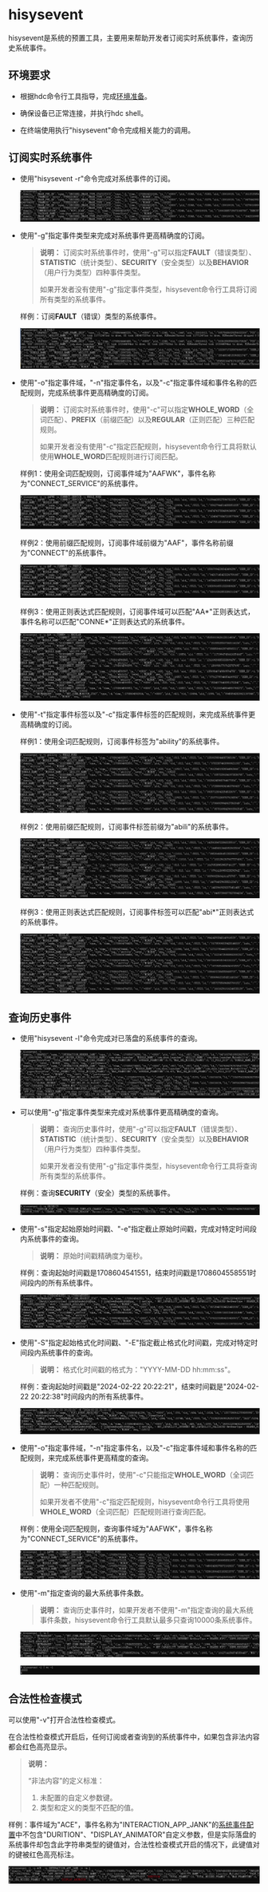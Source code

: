 # hisysevent

hisysevent是系统的预置工具，主要用来帮助开发者订阅实时系统事件，查询历史系统事件。

## 环境要求

- 根据hdc命令行工具指导，完成[环境准备](hdc.md#环境准备)。

- 确保设备已正常连接，并执行hdc shell。

- 在终端使用执行"hisysevent"命令完成相关能力的调用。

## 订阅实时系统事件

- 使用"hisysevent -r"命令完成对系统事件的订阅。

   ![](figures/hisysevent-r.png)

- 使用"-g"指定事件类型来完成对系统事件更高精确度的订阅。

  > **说明：**
  > 订阅实时系统事件时，使用"-g"可以指定**FAULT**（错误类型）、**STATISTIC**（统计类型）、**SECURITY**（安全类型）以及**BEHAVIOR**（用户行为类型）四种事件类型。
  >
  > 如果开发者没有使用"-g"指定事件类型，hisysevent命令行工具将订阅所有类型的系统事件。

  样例：订阅**FAULT**（错误）类型的系统事件。

  ![](figures/hisysevent-r-g.png)

- 使用"-o"指定事件域，"-n"指定事件名，以及"-c"指定事件域和事件名称的匹配规则，完成系统事件更高精确度的订阅。

  > **说明：**
  > 订阅实时系统事件时，使用"-c"可以指定**WHOLE_WORD**（全词匹配）、**PREFIX**（前缀匹配）以及**REGULAR**（正则匹配）三种匹配规则。
  >
  > 如果开发者没有使用"-c"指定匹配规则，hisysevent命令行工具将默认使用**WHOLE_WORD**匹配规则进行订阅匹配。

  样例1：使用全词匹配规则，订阅事件域为"AAFWK"，事件名称为"CONNECT_SERVICE"的系统事件。

  ![](figures/hisysevent-r-o-wholeword.png)
  
  样例2：使用前缀匹配规则，订阅事件域前缀为"AAF"，事件名称前缀为"CONNECT"的系统事件。

  ![](figures/hisysevent-r-o-prefix.png)
  
  样例3：使用正则表达式匹配规则，订阅事件域可以匹配"AA\*"正则表达式，事件名称可以匹配"CONNE\*"正则表达式的系统事件。
  
  ![](figures/hisysevent-r-o-regular.png)

- 使用"-t"指定事件标签以及"-c"指定事件标签的匹配规则，来完成系统事件更高精确度的订阅。

  样例1：使用全词匹配规则，订阅事件标签为"ability"的系统事件。

  ![](figures/hisysevent-r-t-wholeword.png)

  样例2：使用前缀匹配规则，订阅事件标签前缀为"abili"的系统事件。

  ![](figures/hisysevent-r-t-prefix.png)

  样例3：使用正则表达式匹配规则，订阅事件标签可以匹配"abi\*"正则表达式的系统事件。

  ![](figures/hisysevent-r-t-regular.png)

## 查询历史事件

- 使用"hisysevent -l"命令完成对已落盘的系统事件的查询。

  ![](figures/hisysevent-l.png)

- 可以使用"-g"指定事件类型来完成对系统事件更高精确度的查询。

  > **说明：**
  > 查询历史事件时，使用"-g"可以指定**FAULT**（错误类型）、**STATISTIC**（统计类型）、**SECURITY**（安全类型）以及**BEHAVIOR**（用户行为类型）四种事件类型。
  >
  > 如果开发者没有使用"-g"指定事件类型，hisysevent命令行工具将查询所有类型的系统事件。

  样例：查询**SECURITY**（安全）类型的系统事件。

  ![](figures/hisysevent-l-g.png)

- 使用"-s"指定起始原始时间戳、"-e"指定截止原始时间戳，完成对特定时间段内系统事件的查询。

  > **说明：**
  > 原始时间戳精确度为毫秒。

  样例：查询起始时间戳是1708604541551，结束时间戳是1708604558551时间段内的所有系统事件。

  ![](figures/hisysevent-l-s-e.png)

- 使用"-S"指定起始格式化时间戳、"-E"指定截止格式化时间戳，完成对特定时间段内系统事件的查询。

  > **说明：**
  > 格式化时间戳的格式为："YYYY-MM-DD hh:mm:ss"。

  样例：查询起始时间戳是"2024-02-22 20:22:21"，结束时间戳是"2024-02-22 20:22:38"时间段内的所有系统事件。

  ![](figures/hisysevent-l-S-E-format.png)

- 使用"-o"指定事件域，"-n"指定事件名，以及"-c"指定事件域和事件名称的匹配规则，来完成系统事件更高精度的查询。

  > **说明：**
  > 查询历史事件时，使用"-c"只能指定**WHOLE_WORD**（全词匹配）一种匹配规则。
  >
  > 如果开发者不使用"-c"指定匹配规则，hisysevent命令行工具将使用**WHOLE_WORD**（全词匹配）匹配规则进行查询匹配。

  样例：使用全词匹配规则，查询事件域为"AAFWK"，事件名称为"CONNECT_SERVICE"的系统事件。

  ![](figures/hisysevent-l-o-n-c.png)

- 使用"-m"指定查询的最大系统事件条数。

  > **说明：**
  > 查询历史事件时，如果开发者不使用"-m"指定查询的最大系统事件条数，hisysevent命令行工具默认最多只查询10000条系统事件。

  ![](figures/hisysevent-l-m.png)

  ![](figures/hisysevent-l-wc-l.png)

## 合法性检查模式

可以使用"-v"打开合法性检查模式。

在合法性检查模式开启后，任何订阅或者查询到的系统事件中，如果包含非法内容都会红色高亮显示。

> **说明：**
>
> “非法内容”的定义标准：
>
> 1. 未配置的自定义参数键。
> 2. 类型和定义的类型不匹配的值。

样例：事件域为"ACE"，事件名称为"INTERACTION_APP_JANK"的<!--RP1-->[系统事件配置](../../device-dev/subsystems/subsys-dfx-hisysevent-logging-config.md)<!--RP1End-->中不包含"DURITION"、"DISPLAY_ANIMATOR"自定义参数，但是实际落盘的系统事件却包含此字符串类型的键值对，合法性检查模式开启的情况下，此键值对的键被红色高亮标注。

![](figures/hisysevent-v.png)
